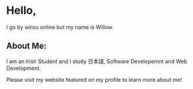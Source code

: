 <!---
wirouism/wirouism is a ✨ special ✨ repository because its `README.md` (this file) appears on your GitHub profile.
You can click the Preview link to take a look at your changes.
--->
# Hello, 

I go by wirou online but my name is Willow. 

## About Me: 
I am an Irish Student and I study 日本語, Software Developemnt and Web Development.


Please visit my website featured on my profile to learn more about me!
